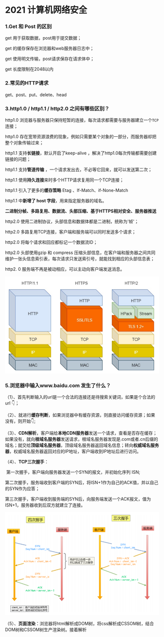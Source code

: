 # 2021 计算机网络安全

### 1.Get 和 Post 的区别

get 用于获取数据，post用于提交数据；

get 的缓存保存在浏览器和web服务器日志中；

get 使用明文传输，post请求保存在请求体中；

get 长度限制在2048以内



### 2.常见的HTTP请求

get、post、put、delete、head



### 3.http1.0 / http1.1 / http2.0 之间有哪些区别？

http1.0 浏览器与服务器只保持短暂的连接，每次请求都需要与服务器建立一个`TCP`连接；

http1.0 存在宽带资源浪费的现象，例如只需要某个对象的一部分，而服务器却把整个对象传输过来；



http1.1 支持**长链接**，默认开启了keep-alive ，解决了http1.0每次传输都需要创建链接的问题；

http1.1 支持**管道传输** ，一个请求发出去，不必等它回来，就可以发送第二次；

http1.1 使用**持久连接**来时多个HTTP请求复用同一个TCP连接；

http1.1 引入了更多的**缓存策略** Etag 、If-Match、if-None-Match

http1.1 中**新增了 host 字段**，用来指定服务器的域名。



**二进制分帧、多路复用、数据流、头部压缩、基于HTTPS相对安全、服务器推送**

http2.0 使用二进制协议，头部信息和数据体都是二进制，统称为'帧'；

http2.0 多路复用TCP连接，客户端和服务端可以同时发送多个请求；

http2.0 将每个请求和回应都标记一个数据流ID；

http2.0 头部使用gzip 和 compress 压缩头部信息，在客户端和服务器之间共同维护一张头信息索引表，每次请求只发送索引号，就能找到相应的头部信息表；

http2. 0 服务端不再是被动相应，可以主动向客户端发送消息。

![image-20210823230801537](assets\image-20210823230801537.png)



### 5.浏览器中输入www.baidu.com 发生了什么？

（1）、首先判断输入的url是一个合法的连接还是待搜索关键词，如果是个合法的url 👇；

（2）、就进行**缓存判断**，如果浏览器中有缓存资源，则直接访问缓存资源；如果没有，则开始👇;

（3）、**CDN解析**，客户端给**本地CDN服务器**发送一个请求，查看是否存在缓存；如果没有，就向**根域名服务器**发送请求，根域名服务器发现是.com或者.cn后缀的域名；就交给**顶级域名服务器**，顶级域名服务器返回域名信息；转向**权威域名服务器**，权威域名服务器返回对应的IP地址，客户端收到IP地址后进行访问。

（4）、**TCP三次握手**：

​				第一次握手，客户端向服务器发送一个SYN的报文，并初始化序列 ISN; 

​				第二次握手，服务端收到客户端的SYN后，将ISN+1作为自己的ACK值，并以自己的SYN作为应答；

​				第三次握手，客户端收到服务端的SYN后，向服务端发送一个ACK报文，值为ISN+1，服务器收到后双方就建立了连接。

![image-20210824001823518](assets\image-20210824001823518.png)

（5）、**页面渲染**：浏览器将html解析成DOM树，将css解析成CSSOM树，结合DOM树和CSSOM树生产渲染树。接着解析 <script> 标签，JS中遇到了async属性，那么后续文档和JS脚本异步加载，多个带aasync的标签不能保证加载顺序；如果遇到了defer属性，JS脚本需要等待后续文档加载完成之后再进行加载，多个带defer属性的标签能够保证加载顺序。

（6）、**TCP四次挥手**：

​				第一次挥手，客户端向服务器发送一个FIN的报文，之后进入FIN_Wait_1状态；

​				第二次挥手，服务端收到改该报文后，向客户端发送ACK报文作为应答，接着服务端进入closed_wait状态；

​				第三次挥手，客户端收到服务端的ACK报文后，进入FIN_Wait_2状态，等待服务端数据处理完，继续向客户端发送一个FIN报文，之后服务端进入了Last_ack状态；

​				第四次挥手，客户端厚收到服务端的FIN报文后，就进入了Closed 状态，至此服务端已经完成了连接关闭。客户端在经过2msl后，自动进入closed状态，至此客户端进入了完成连接关闭。

![image-20210824002148707](assets\image-20210824002148707.png)





### 6.对Keep-alive的理解

http1.0 默认开启的长链接（`keep-alive` ），使用**持久连接**来使**多个http请求**复用同一个TCP连接，数据传输完成保持TCP连接不断开。具有①减少CPU和内存的使用。②降低阻塞控制。③减小后续请求延迟。



### 7.什么是https协议？TCL/SSL 的工作原理是什么？



https是为了解决http中 ①内容可能被监听②不验证通信方身份的问题 产生的，这里的`s`表示TLS/SSL协议，其中SSL的实现，主要依赖于**对称加密、非对称加密、摘要算法、数字签名**这几种手段。

**对称加密**：加密和解密使用的密钥都是同一个，是对称的。

![image-20210824164440208](assets\image-20210824164440208.png)

**非对称加密**：存在两个密钥，一个公钥，一个私钥。公钥和私钥都可以用来加密解密，公钥加密的必须使用私钥解密。

![image-20210824165106050](assets\image-20210824165106050.png)

**混合加密**：对称加密+非对称加密，具体做法：**发送密文的一方**使用**对方的公钥**对“**对称密钥**”进行加密，然后**对方**用**自己的密钥**对“**对称的密钥**”解密；

![image-20210824181654551](assets\image-20210824181654551.png)

**摘要算法**：把任意长度的密钥压缩成固定长度，形成了一个独一无二的的”摘要“字符串；

摘要算法可以理解为“单向"加密算法，只有算法，没有密钥，加密后的数据无法解密；

但是也不具有机密性，如果黑客把传递的消息和摘要一起改了，完整就鉴别不出完整性！



**数字签名**：使用私钥